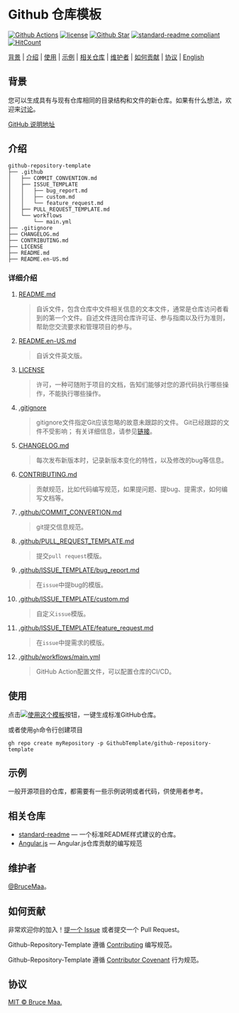 # Github 仓库模板

[![Github Actions][github-action-image]][github-repo-url]
[![license][license-image]](LICENSE)
[![Github Star][github-repo-star-image]][github-repo-url]
[![standard-readme compliant][standard-readme-image]](standard-readme-url)
[![HitCount](http://hits.dwyl.com/GithubTemplate/github-repository-template.svg)](http://hits.dwyl.com/GithubTemplate/github-repository-template)

[背景](#背景) | [介绍](#介绍) | [使用](#使用) | [示例](#示例) | [相关仓库](#相关仓库) | [维护者](#维护者) | [如何贡献](#如何贡献) | [协议](#协议) | [English](README.en-US.md)

## 背景

您可以生成具有与现有仓库相同的目录结构和文件的新仓库。如果有什么想法，欢迎来[讨论](https://github.com/GithubTemplate/github-repository-template/discussions)。

[GitHub 说明地址](https://docs.github.com/en/github/creating-cloning-and-archiving-repositories/creating-a-repository-from-a-template)

## 介绍

```
github-repository-template
├── .github
│   ├── COMMIT_CONVENTION.md
│   ├── ISSUE_TEMPLATE
│   │   ├── bug_report.md
│   │   ├── custom.md
│   │   └── feature_request.md
│   ├── PULL_REQUEST_TEMPLATE.md
│   └── workflows
│       └── main.yml
├── .gitignore
├── CHANGELOG.md
├── CONTRIBUTING.md
├── LICENSE
├── README.md
├── README.en-US.md
```

### 详细介绍

1. [README.md](README.md)

    > 自诉文件，包含仓库中文件相关信息的文本文件，通常是仓库访问者看到的第一个文件。自述文件连同仓库许可证、参与指南以及行为准则，帮助您交流要求和管理项目的参与。

2. [README.en-US.md](README.en-US.md)

    > 自诉文件英文版。

3. [LICENSE](LICENSE)

    > 许可，一种可随附于项目的文档，告知们能够对您的源代码执行哪些操作，不能执行哪些操作。

4. [.gitignore](.gitignore)

    > gitignore文件指定Git应该忽略的故意未跟踪的文件。 Git已经跟踪的文件不受影响； 有关详细信息，请参见[链接](https://git-scm.com/docs/gitignore)。

5. [CHANGELOG.md](CHANGELOG.md)

    > 每次发布新版本时，记录新版本变化的特性，以及修改的bug等信息。

6. [CONTRIBUTING.md](CONTRIBUTING.md)

    > 贡献规范，比如代码编写规范，如果提问题、提bug、提需求，如何编写文档等。

7. [.github/COMMIT_CONVERTION.md](.github/COMMIT_CONVERTION.md)

    > git提交信息规范。

8. [.github/PULL_REQUEST_TEMPLATE.md](.github/PULL_REQUEST_TEMPLATE.md)

    > 提交`pull request`模版。

9. [.github/ISSUE_TEMPLATE/bug_report.md](.github/ISSUE_TEMPLATE/bug_report.md)

    > 在`issue`中提bug的模版。

10. [.github/ISSUE_TEMPLATE/custom.md](.github.com/ISSUE_TEMPLATE/custom.md)

    > 自定义`issue`模版。

11. [.github/ISSUE_TEMPLATE/feature_request.md](.github/ISSUE_TEMPLATE/feature_request.md)

    > 在`issue`中提需求的模版。

12. [.github/workflows/main.yml](.github.com/workflows/main.yml)

    > GitHub Action配置文件，可以配置仓库的CI/CD。

## 使用

点击[![使用这个模板][use-this-template]][generate]按钮，一键生成标准GitHub仓库。

或者使用`gh`命令行创建项目

```
gh repo create myRepository -p GithubTemplate/github-repository-template
```

## 示例

一般开源项目的仓库，都需要有一些示例说明或者代码，供使用者参考。

## 相关仓库

- [standard-readme](https://github.com/RichardLitt/standard-readme) — 一个标准README样式建议的仓库。
- [Angular.js](https://github.com/angular/angular.js/blob/master/CONTRIBUTING.md) — Angular.js仓库贡献的编写规范

## 维护者

[@BruceMaa](https://github.com/BruceMaa)。

## 如何贡献

非常欢迎你的加入！[提一个 Issue](https://github.com/GithubTemplate/github-repository-template/issues/new) 或者提交一个 Pull Request。

Github-Repository-Template 遵循 [Contributing](CONTRIBUTING.md) 编写规范。

Github-Repository-Template 遵循 [Contributor Covenant](http://contributor-covenant.org/version/1/3/0/) 行为规范。

## 协议

[MIT © Bruce Maa.](LICENSE)

[github-action-image]: https://github.com/GithubTemplate/github-repository-template/workflows/GithubRepositoryTemplate/badge.svg
[github-repo-url]: https://github.com/GithubTemplate/github-repository-template
[license-image]: https://img.shields.io/badge/license-MIT-green.svg
[github-repo-star-image]: https://img.shields.io/github/stars/GithubTemplate/github-repository-template.svg?style=social
[use-this-template]: https://img.shields.io/badge/-use%20this%20template-brightgreen.svg
[generate]: https://github.com/GithubTemplate/github-repository-template/generate
[standard-readme-image]: https://img.shields.io/badge/readme%20style-standard-brightgreen.svg?style=flat-square
[standard-readme-url]: https://github.com/RichardLitt/standard-readme